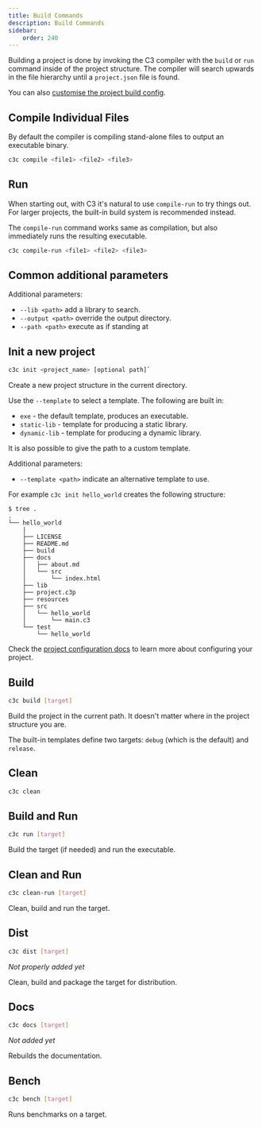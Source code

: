 ```yaml
---
title: Build Commands
description: Build Commands
sidebar:
    order: 240
---
```




Building a project is done by invoking the C3 compiler with the `build` or `run` command inside of the project structure. The compiler will search upwards in the file hierarchy until a `project.json` file is found.

You can also [customise the project build config](/build-your-project/project-config/).

## Compile Individual Files

By default the compiler is compiling stand-alone files to output an executable binary.

```bash
c3c compile <file1> <file2> <file3>
```

## Run

When starting out, with C3 it's natural to use `compile-run` to try things out. For larger projects, the built-in build system is recommended instead. 

The `compile-run` command works same as compilation, but also immediately runs the resulting executable.

```bash
c3c compile-run <file1> <file2> <file3>
```

## Common additional parameters

Additional parameters:
- `--lib <path>` add a library to search.
- `--output <path>` override the output directory.
- `--path <path>` execute as if standing at <path>
    
## Init a new project

```bash
c3c init <project_name> [optional path]`
```

Create a new project structure in the current directory.

Use the `--template` to select a template. The following are built in:

- `exe` - the default template, produces an executable.
- `static-lib` - template for producing a static library.
- `dynamic-lib` - template for producing a dynamic library.

It is also possible to give the path to a custom template.

Additional parameters:
- `--template <path>` indicate an alternative template to use. 

For example `c3c init hello_world` creates the following structure:

```
$ tree .
.
└── hello_world
    |
    ├── LICENSE
    ├── README.md
    ├── build
    ├── docs
    │   ├── about.md
    │   └── src
    │       └── index.html
    ├── lib
    ├── project.c3p
    ├── resources
    ├── src
    │   └── hello_world
    │       └── main.c3
    └── test
        └── hello_world
```

Check the [project configuration docs](/build-your-project/project-config/) to learn more about configuring your project.

## Build

```bash
c3c build [target]
```

Build the project in the current path. It doesn't matter where in the project structure you are. 

The built-in templates define two targets: `debug` (which is the default) and `release`.

## Clean

```bash
c3c clean
```

## Build and Run

```bash
c3c run [target]
```

Build the target (if needed) and run the executable.

## Clean and Run

```bash
c3c clean-run [target]
```

Clean, build and run the target.

## Dist

```bash
c3c dist [target]
```

*Not properly added yet*

Clean, build and package the target for distribution.

## Docs


```bash
c3c docs [target]
```

*Not added yet* 

Rebuilds the documentation. 


## Bench

```bash
c3c bench [target]
```

Runs benchmarks on a target.
